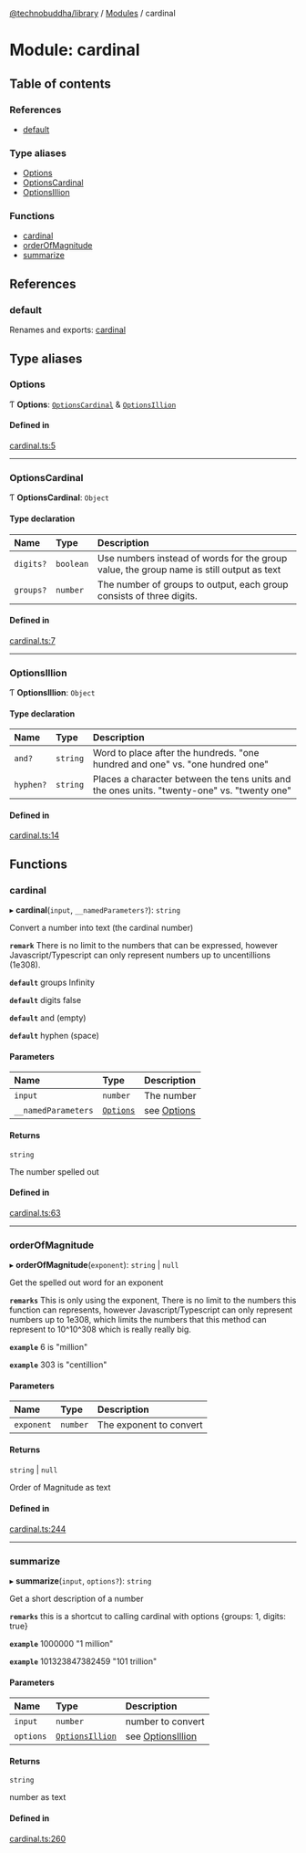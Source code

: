 [@technobuddha/library](../../README.md) / [Modules](../Modules.md) / cardinal

# Module: cardinal

## Table of contents

### References

- [default](cardinal.md#default)

### Type aliases

- [Options](cardinal.md#options)
- [OptionsCardinal](cardinal.md#optionscardinal)
- [OptionsIllion](cardinal.md#optionsillion)

### Functions

- [cardinal](cardinal.md#cardinal)
- [orderOfMagnitude](cardinal.md#orderofmagnitude)
- [summarize](cardinal.md#summarize)

## References

### default

Renames and exports: [cardinal](cardinal.md#cardinal)

## Type aliases

### Options

Ƭ **Options**: [`OptionsCardinal`](cardinal.md#optionscardinal) & [`OptionsIllion`](cardinal.md#optionsillion)

#### Defined in

[cardinal.ts:5](../../src/cardinal.ts#L5)

___

### OptionsCardinal

Ƭ **OptionsCardinal**: `Object`

#### Type declaration

| Name | Type | Description |
| :------ | :------ | :------ |
| `digits?` | `boolean` | Use numbers instead of words for the group value, the group name is still output as text |
| `groups?` | `number` | The number of groups to output, each group consists of three digits. |

#### Defined in

[cardinal.ts:7](../../src/cardinal.ts#L7)

___

### OptionsIllion

Ƭ **OptionsIllion**: `Object`

#### Type declaration

| Name | Type | Description |
| :------ | :------ | :------ |
| `and?` | `string` | Word to place after the hundreds.  "one hundred and one" vs. "one hundred one" |
| `hyphen?` | `string` | Places a character between the tens units and the ones units.  "twenty-one" vs. "twenty one" |

#### Defined in

[cardinal.ts:14](../../src/cardinal.ts#L14)

## Functions

### cardinal

▸ **cardinal**(`input`, `__namedParameters?`): `string`

Convert a number into text (the cardinal number)

**`remark`** There is no limit to the numbers that can be expressed, however Javascript/Typescript can only represent numbers
up to uncentillions (1e308).

**`default`** groups Infinity

**`default`** digits false

**`default`** and (empty)

**`default`** hyphen (space)

#### Parameters

| Name | Type | Description |
| :------ | :------ | :------ |
| `input` | `number` | The number |
| `__namedParameters` | [`Options`](cardinal.md#options) | see [Options](cardinal.md#options) |

#### Returns

`string`

The number spelled out

#### Defined in

[cardinal.ts:63](../../src/cardinal.ts#L63)

___

### orderOfMagnitude

▸ **orderOfMagnitude**(`exponent`): `string` \| ``null``

Get the spelled out word for an exponent

**`remarks`** This is only using the exponent, There is no limit to the numbers this function can represents, however Javascript/Typescript can only represent
numbers up to 1e308, which limits the numbers that this method can represent to 10^10^308 which is really really big.

**`example`** 6 is "million"

**`example`** 303 is "centillion"

#### Parameters

| Name | Type | Description |
| :------ | :------ | :------ |
| `exponent` | `number` | The exponent to convert |

#### Returns

`string` \| ``null``

Order of Magnitude as text

#### Defined in

[cardinal.ts:244](../../src/cardinal.ts#L244)

___

### summarize

▸ **summarize**(`input`, `options?`): `string`

Get a short description of a number

**`remarks`** this is a shortcut to calling cardinal with options {groups: 1, digits: true}

**`example`** 1000000 "1 million"

**`example`** 101323847382459 "101 trillion"

#### Parameters

| Name | Type | Description |
| :------ | :------ | :------ |
| `input` | `number` | number to convert |
| `options` | [`OptionsIllion`](cardinal.md#optionsillion) | see [OptionsIllion](cardinal.md#optionsillion) |

#### Returns

`string`

number as text

#### Defined in

[cardinal.ts:260](../../src/cardinal.ts#L260)
